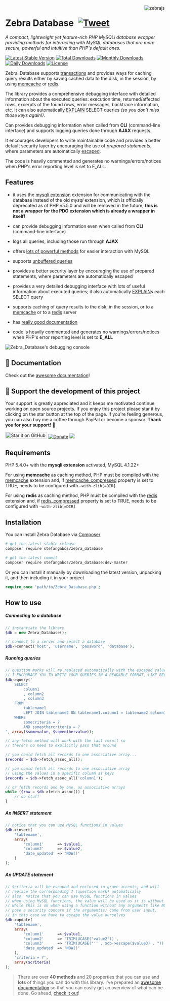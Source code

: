 <img src="https://github.com/stefangabos/zebrajs/blob/master/docs/images/logo.png" alt="zebrajs" align="right">

# Zebra Database &nbsp;[![Tweet](https://img.shields.io/twitter/url/http/shields.io.svg?style=social)](https://twitter.com/intent/tweet?text=A+compact,+lightweight+and+feature-rich+PHP+MySQLi+database+wrapper&url=https://github.com/stefangabos/Zebra_Database&via=stefangabos&hashtags=php,mysqli,mysql)

*A compact, lightweight yet feature-rich PHP MySQLi database wrapper providing methods for interacting with MySQL databases that are more secure, powerful and intuitive than PHP's default ones.*

[![Latest Stable Version](https://poser.pugx.org/stefangabos/zebra_database/v)](https://packagist.org/packages/stefangabos/zebra_database) [![Total Downloads](https://poser.pugx.org/stefangabos/zebra_database/downloads)](https://packagist.org/packages/stefangabos/zebra_database) [![Monthly Downloads](https://poser.pugx.org/stefangabos/zebra_database/d/monthly)](https://packagist.org/packages/stefangabos/zebra_database) [![Daily Downloads](https://poser.pugx.org/stefangabos/zebra_database/d/daily)](https://packagist.org/packages/stefangabos/zebra_database) [![License](https://poser.pugx.org/stefangabos/zebra_database/license)](https://packagist.org/packages/stefangabos/zebra_database)

Zebra_Database supports [transactions](https://dev.mysql.com/doc/refman/8.0/en/glossary.html#glos_transaction) and provides ways for caching query results either by saving cached data to the disk, in the session, by using [memcache](https://memcached.org/) or [redis](https://redis.io/).

The library provides a comprehensive debugging interface with detailed information about the executed queries: execution time, returned/affected rows, excerpts of the found rows, error messages, backtrace information, etc. It can also automatically [EXPLAIN](https://dev.mysql.com/doc/refman/8.0/en/explain.html) SELECT queries *(so you don't miss those keys again!)*.

Can provides debugging information when called from **CLI** (command-line interface) and supports logging queries done through **AJAX** requests.

It encourages developers to write maintainable code and provides a better default security layer by encouraging the use of *prepared statements*, where parameters are automatically [escaped](https://www.php.net/manual/en/mysqli.real-escape-string.php).

The code is heavily commented and generates no warnings/errors/notices when PHP's error reporting level is set to E_ALL.

## Features

- it uses the [mysqli extension](https://www.php.net/manual/en/book.mysqli.php) extension for communicating with the database instead of the old *mysql* extension, which is officially deprecated as of PHP v5.5.0 and will be removed in the future; **this is not a wrapper for the PDO extension which is already a wrapper in itself!**

- can provide debugging information even when called from **CLI** (command-line interface)

- logs all queries, including those run through **AJAX**

- offers [lots of powerful methods](https://stefangabos.github.io/Zebra_Database/Zebra_Database/Zebra_Database.html) for easier interaction with MySQL

- supports [unbuffered queries](https://www.php.net/manual/en/mysqlinfo.concepts.buffering.php)

- provides a better security layer by encouraging the use of prepared statements, where parameters are automatically escaped

- provides a very detailed debugging interface with lots of useful information about executed queries; it also automatically [EXPLAIN](https://dev.mysql.com/doc/refman/8.0/en/explain.html)s each SELECT query

- supports caching of query results to the disk, in the session, or to a [memcache](https://memcached.org/) or to a [redis](https://redis.io/) server

- has [really good documentation](https://stefangabos.github.io/Zebra_Database/Zebra_Database/Zebra_Database.html)

- code is heavily commented and generates no warnings/errors/notices when PHP's error reporting level is set to **E_ALL**

![Zebra_Database's debugging console](https://raw.githubusercontent.com/stefangabos/Zebra_Database/master/docs/media/zebra-database-debug-console.png)

## :notebook_with_decorative_cover: Documentation

Check out the [awesome documentation](https://stefangabos.github.io/Zebra_Database/Zebra_Database/Zebra_Database.html)!

## 🎂 Support the development of this project

Your support is greatly appreciated and it keeps me motivated continue working on open source projects. If you enjoy this project please star it by clicking on the star button at the top of the page. If you're feeling generous, you can also buy me a coffee through PayPal or become a sponsor.
**Thank you for your support!** 🎉

[<img src="https://img.shields.io/github/stars/stefangabos/zebra_database?color=green&label=star%20it%20on%20GitHub" width="132" height="20" alt="Star it on GitHub">](https://github.com/stefangabos/Zebra_Database) [![Donate](https://img.shields.io/badge/Donate-PayPal-green.svg)](https://www.paypal.com/cgi-bin/webscr?cmd=_s-xclick&hosted_button_id=3WTC6RTC7496Q) [<img src="https://img.shields.io/badge/-Sponsor-fafbfc?logo=GitHub%20Sponsors">](https://github.com/sponsors/stefangabos)

## Requirements

PHP 5.4.0+ with the **mysqli extension** activated, MySQL 4.1.22+

For using **memcache** as caching method, PHP must be compiled with the [memcache](https://pecl.php.net/package/memcache) extension and, if [memcache_compressed](https://stefangabos.github.io/Zebra_Database/Zebra_Database/Zebra_Database.html#var$memcache_compressed) property is set to TRUE, needs to be configured with `–with-zlib[=DIR]`

For using **redis** as caching method, PHP must be compiled with the [redis](https://pecl.php.net/package/redis) extension and, if [redis_compressed](https://stefangabos.github.io/Zebra_Database/Zebra_Database/Zebra_Database.html#var$redis_compressed) property is set to TRUE, needs to be configured with `–with-zlib[=DIR]`

## Installation

You can install Zebra Database via [Composer](https://packagist.org/packages/stefangabos/zebra_database)

```bash
# get the latest stable release
composer require stefangabos/zebra_database

# get the latest commit
composer require stefangabos/zebra_database:dev-master
```

Or you can install it manually by downloading the latest version, unpacking it, and then including it in your project

```php
require_once 'path/to/Zebra_Database.php';
```

## How to use

##### Connecting to a database

```php
// instantiate the library
$db = new Zebra_Database();

// connect to a server and select a database
$db->connect('host', 'username', 'password', 'database');
```

##### Running queries

```php
// question marks will re replaced automatically with the escaped values from the array
// I ENCOURAGE YOU TO WRITE YOUR QUERIES IN A READABLE FORMAT, LIKE BELOW
$db->query('
    SELECT
    	column1
        , column2
        , column3
    FROM
    	tablename1
    	LEFT JOIN tablename2 ON tablename1.column1 = tablename2.column1
    WHERE
    	somecriteria = ?
        AND someothercriteria = ?
', array($somevalue, $someothervalue));

// any fetch method will work with the last result so
// there's no need to explicitly pass that around

// you could fetch all records to one associative array...
$records = $db->fetch_assoc_all();

// you could fetch all records to one associative array
// using the values in a specific column as keys
$records = $db->fetch_assoc_all('column1');

// or fetch records one by one, as associative arrays
while ($row = $db->fetch_assoc()) {
    // do stuff
}
```

##### An INSERT statement

```php
// notice that you can use MySQL functions in values
$db->insert(
    'tablename',
    array(
        'column1'      => $value1,
        'column2'      => $value2,
        'date_updated' => 'NOW()'
    )
);
```

##### An UPDATE statement

```php
// $criteria will be escaped and enclosed in grave accents, and will
// replace the corresponding ? (question mark) automatically
// also, notice that you can use MySQL functions in values
// when using MySQL functions, the value will be used as it is without being escaped!
// while this is ok when using a function without any arguments like NOW(), this may
// pose a security concern if the argument(s) come from user input.
// in this case we have to escape the value ourselves
$db->update(
    'tablename',
    array(
        'column1'      => $value1,
        'column2'      => 'TRIM(UCASE("value2"))',
        'column3'      => 'TRIM(UCASE("'' . $db->escape($value3) . "))',
        'date_updated' => 'NOW()'
    ),
    'criteria = ?',
    array($criteria)
);
```
> There are over **40 methods** and 20 properties that you can use and **lots** of things you can do with this library. I've prepared an [awesome documentation](https://stefangabos.github.io/Zebra_Database/Zebra_Database/Zebra_Database.html) so that you can easily get an overview of what can be done. Go ahead, [check it out](https://stefangabos.github.io/Zebra_Database/Zebra_Database/Zebra_Database.html)!
